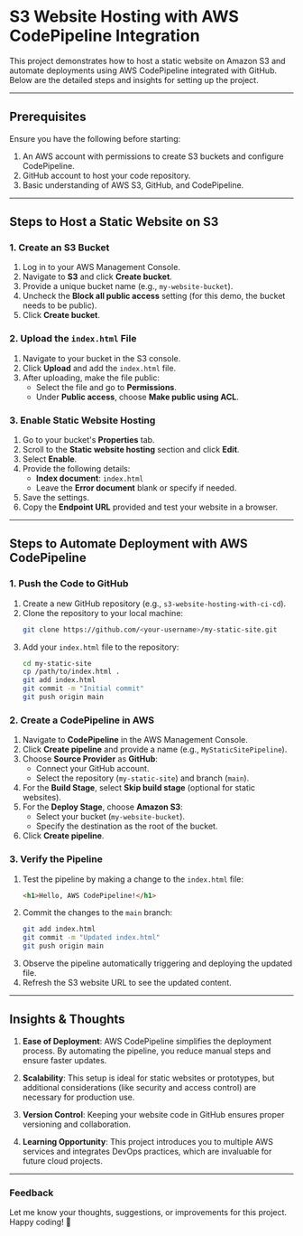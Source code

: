 # S3 Website Hosting with AWS CodePipeline Integration

This project demonstrates how to host a static website on Amazon S3 and automate deployments using AWS CodePipeline integrated with GitHub. Below are the detailed steps and insights for setting up the project.

---

## Prerequisites

Ensure you have the following before starting:

1. An AWS account with permissions to create S3 buckets and configure CodePipeline.
2. GitHub account to host your code repository.
3. Basic understanding of AWS S3, GitHub, and CodePipeline.

---

## Steps to Host a Static Website on S3

### 1. Create an S3 Bucket

1. Log in to your AWS Management Console.
2. Navigate to **S3** and click **Create bucket**.
3. Provide a unique bucket name (e.g., `my-website-bucket`).
4. Uncheck the **Block all public access** setting (for this demo, the bucket needs to be public).
5. Click **Create bucket**.

### 2. Upload the `index.html` File

1. Navigate to your bucket in the S3 console.
2. Click **Upload** and add the `index.html` file.
3. After uploading, make the file public:
   - Select the file and go to **Permissions**.
   - Under **Public access**, choose **Make public using ACL**.

### 3. Enable Static Website Hosting

1. Go to your bucket's **Properties** tab.
2. Scroll to the **Static website hosting** section and click **Edit**.
3. Select **Enable**.
4. Provide the following details:
   - **Index document**: `index.html`
   - Leave the **Error document** blank or specify if needed.
5. Save the settings.
6. Copy the **Endpoint URL** provided and test your website in a browser.

---

## Steps to Automate Deployment with AWS CodePipeline

### 1. Push the Code to GitHub

1. Create a new GitHub repository (e.g., `s3-website-hosting-with-ci-cd`).
2. Clone the repository to your local machine:
   ```bash
   git clone https://github.com/<your-username>/my-static-site.git
   ```
3. Add your `index.html` file to the repository:
   ```bash
   cd my-static-site
   cp /path/to/index.html .
   git add index.html
   git commit -m "Initial commit"
   git push origin main
   ```

### 2. Create a CodePipeline in AWS

1. Navigate to **CodePipeline** in the AWS Management Console.
2. Click **Create pipeline** and provide a name (e.g., `MyStaticSitePipeline`).
3. Choose **Source Provider** as **GitHub**:
   - Connect your GitHub account.
   - Select the repository (`my-static-site`) and branch (`main`).
4. For the **Build Stage**, select **Skip build stage** (optional for static websites).
5. For the **Deploy Stage**, choose **Amazon S3**:
   - Select your bucket (`my-website-bucket`).
   - Specify the destination as the root of the bucket.
6. Click **Create pipeline**.

### 3. Verify the Pipeline

1. Test the pipeline by making a change to the `index.html` file:
   ```html
   <h1>Hello, AWS CodePipeline!</h1>
   ```
2. Commit the changes to the `main` branch:
   ```bash
   git add index.html
   git commit -m "Updated index.html"
   git push origin main
   ```
3. Observe the pipeline automatically triggering and deploying the updated file.
4. Refresh the S3 website URL to see the updated content.

---

## Insights & Thoughts

1. **Ease of Deployment**: AWS CodePipeline simplifies the deployment process. By automating the pipeline, you reduce manual steps and ensure faster updates.

2. **Scalability**: This setup is ideal for static websites or prototypes, but additional considerations (like security and access control) are necessary for production use.

3. **Version Control**: Keeping your website code in GitHub ensures proper versioning and collaboration.

4. **Learning Opportunity**: This project introduces you to multiple AWS services and integrates DevOps practices, which are invaluable for future cloud projects.

---

### Feedback

Let me know your thoughts, suggestions, or improvements for this project. Happy coding! 🚀





